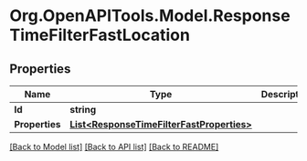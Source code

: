 # Org.OpenAPITools.Model.ResponseTimeFilterFastLocation

## Properties

Name | Type | Description | Notes
------------ | ------------- | ------------- | -------------
**Id** | **string** |  | 
**Properties** | [**List&lt;ResponseTimeFilterFastProperties&gt;**](ResponseTimeFilterFastProperties.md) |  | 

[[Back to Model list]](../README.md#documentation-for-models) [[Back to API list]](../README.md#documentation-for-api-endpoints) [[Back to README]](../README.md)

